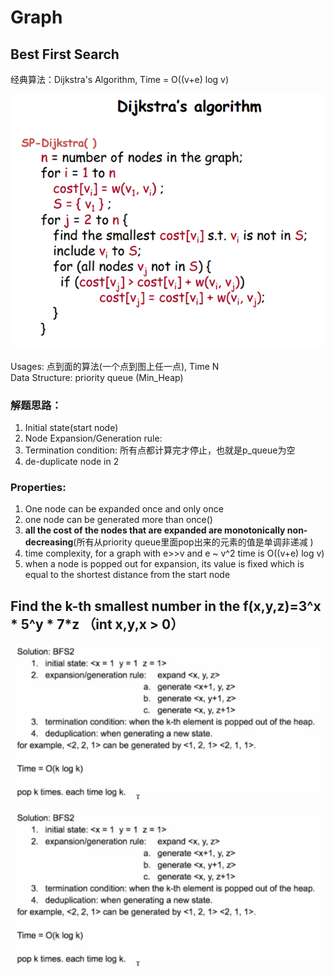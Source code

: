 # Graph

## Best First Search

经典算法：Dijkstra's Algorithm, Time = O\(\(v+e\) log v\)

![](../.gitbook/assets/image%20%282%29.png)

Usages: 点到面的算法\(一个点到图上任一点\), Time N  
Data Structure: priority queue \(Min\_Heap\)

###  **解题思路**：

1. Initial state\(start node\)
2. Node Expansion/Generation rule:
3. Termination condition: 所有点都计算完才停止，也就是p\_queue为空
4. de-duplicate node in 2

### Properties:

1. One node can be expanded once and only once
2. one node can be generated more than once\(\)
3. **all the cost of the nodes that are expanded are monotonically non-decreasing**\(所有从priority queue里面pop出来的元素的值是单调非递减 \)
4. time complexity, for a graph with e&gt;&gt;v and e ~ v^2 time is O\(\(v+e\) log v\)
5. when a node is popped out for expansion, its value is fixed which is equal to the shortest distance from the start node

## Find the k-th smallest number in the f\(x,y,z\)=3^x \* 5^y \* 7\*z （int x,y,x &gt; 0）

![](../.gitbook/assets/image%20%2816%29.png)

![](../.gitbook/assets/image%20%2816%29.png)

